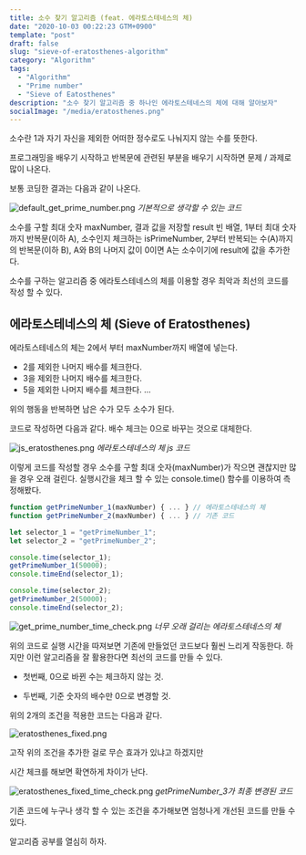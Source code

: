 ```yaml
---
title: 소수 찾기 알고리즘 (feat. 에라토스테네스의 체)
date: "2020-10-03 00:22:23 GTM+0900"
template: "post"
draft: false
slug: "sieve-of-eratosthenes-algorithm"
category: "Algorithm"
tags:
  - "Algorithm"
  - "Prime number"
  - "Sieve of Eatosthenes"
description: "소수 찾기 알고리즘 중 하나인 에라토스테네스의 체에 대해 알아보자"
socialImage: "/media/eratosthenes.png"
---
```


소수란 1과 자기 자신을 제외한 어떠한 정수로도 나눠지지 않는 수를 뜻한다.

프로그래밍을 배우기 시작하고 반복문에 관련된 부분을 배우기 시작하면 문제 / 과제로 많이 나온다.

보통 코딩한 결과는 다음과 같이 나온다.

![default_get_prime_number.png](/media/default_get_prime_number.png) _기본적으로 생각할 수 있는 코드_

소수를 구할 최대 숫자 maxNumber, 결과 값을 저장할 result 빈 배열, 1부터 최대 숫자까지 반복문(이하 A), 소수인지 체크하는 isPrimeNumber, 2부터 반복되는 수(A)까지의 반복문(이하 B), A와 B의 나머지 값이 0이면 A는 소수이기에 result에 값을 추가한다.

소수를 구하는 알고리즘 중 에라토스테네스의 체를 이용할 경우 최악과 최선의 코드를 작성 할 수 있다.

## 에라토스테네스의 체 (Sieve of Eratosthenes)

에라토스테네스의 체는 2에서 부터 maxNumber까지 배열에 넣는다.

- 2를 제외한 나머지 배수를 체크한다.
- 3을 제외한 나머지 배수를 체크한다.
- 5을 제외한 나머지 배수를 체크한다.
  ...

위의 행동을 반복하면 남은 수가 모두 소수가 된다.

코드로 작성하면 다음과 같다. 배수 체크는 0으로 바꾸는 것으로 대체한다.

![js_eratosthenes.png](/media/js_eratosthenes.png) _에라토스테네스의 체 js 코드_

이렇게 코드를 작성할 경우 소수를 구할 최대 숫자(maxNumber)가 작으면 괜찮지만 많을 경우 오래 걸린다. 실행시간을 체크 할 수 있는 console.time() 함수를 이용하여 측정해봤다.

```javascript
function getPrimeNumber_1(maxNumber) { ... } // 에라토스테네스의 체
function getPrimeNumber_2(maxNumber) { ... } // 기존 코드

let selector_1 = "getPrimeNumber_1";
let selector_2 = "getPrimeNumber_2";

console.time(selector_1);
getPrimeNumber_1(50000);
console.timeEnd(selector_1);

console.time(selector_2);
getPrimeNumber_2(50000);
console.timeEnd(selector_2);
```

![get_prime_number_time_check.png](/media/get_prime_number_time_check.png) _너무 오래 걸리는 에라토스테네스의 체_

위의 코드로 실행 시간을 따져보면 기존에 만들었던 코드보다 훨씬 느리게 작동한다. 하지만 이런 알고리즘을 잘 활용한다면 최선의 코드를 만들 수 있다.

- 첫번째, 0으로 바뀐 수는 체크하지 않는 것.

- 두번째, 기준 숫자의 배수만 0으로 변경할 것.

위의 2개의 조건을 적용한 코드는 다음과 같다.

![eratosthenes_fixed.png](/media/eratosthenes_fixed.png)

고작 위의 조건을 추가한 걸로 무슨 효과가 있냐고 하겠지만

시간 체크를 해보면 확연하게 차이가 난다.

![eratosthenes_fixed_time_check.png](/media/eratosthenes_fixed_time_check.png) _getPrimeNumber_3가 최종 변경된 코드_

기존 코드에 누구나 생각 할 수 있는 조건을 추가해보면 엄청나게 개선된 코드를 만들 수 있다.

알고리즘 공부를 열심히 하자.
